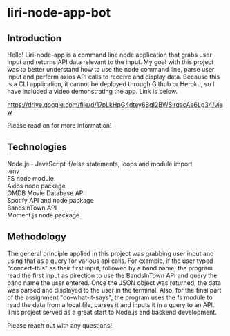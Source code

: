 # liri-node-app-bot

## Introduction
Hello! Liri-node-app is a command line node application that grabs user input and returns API data relevant to the input. My goal with this project was to better understand how to use the node command line, parse user input and perform axios API calls to receive and display data. Because this is a CLI application, it cannot be deployed through Github or Heroku, so I have included a video demonstrating the app. Link is below.

https://drive.google.com/file/d/17pLkHpG4dtey6BqI2BWSirqacAe6Lg34/view

Please read on for more information!

## Technologies
Node.js - JavaScript if/else statements, loops and module import<br/>
.env<br/>
FS node module<br/>
Axios node package<br/>
OMDB Movie Database API<br/>
Spotify API and node package<br/>
BandsInTown API<br/>
Moment.js node package


## Methodology 
The general principle applied in this project was grabbing user input and using that as a query for various api calls. For example, if the user typed "concert-this" as their first input, followed by a band name, the program read the first input as direction to use the BandsInTown API and query the band name the user entered. Once the JSON object was returned, the data was parsed and displayed to the user in the terminal. Also, for the final part of the assignment "do-what-it-says", the program uses the fs module to read the data from a local file, parses it and inputs it in a query to an API. This project served as a great start to Node.js and backend development.

Please reach out with any questions!
